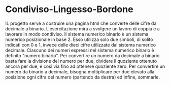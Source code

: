 # Condiviso-Lingesso-Bordone
IL progetto serve a costruire una pagina html che converte delle cifre da decimale a binario. L'esercitazione mira a svolgere un lavoro di coppia e a lavorare in modo condiviso.
Il sistema numerico binario è un sistema numerico posizionale in base 2. 
Esso utilizza solo due simboli, di solito indicati con 0 e 1, invece delle dieci cifre utilizzate dal sistema numerico decimale. Ciascuno dei numeri espressi nel sistema numerico binario è definito "numero binario".
Per convertire un numero da decimale a binario basta fare la divisione del numero per due, dividere il quoziente ottenuto ancora per due, e così via fino ad ottenere quoziente zero.
Per convertire un numero da binario a decimale, bisogna moltiplicare per due elevato alla posizione ogni cifra del numero (partendo da destra) ed infine, sommarle.
